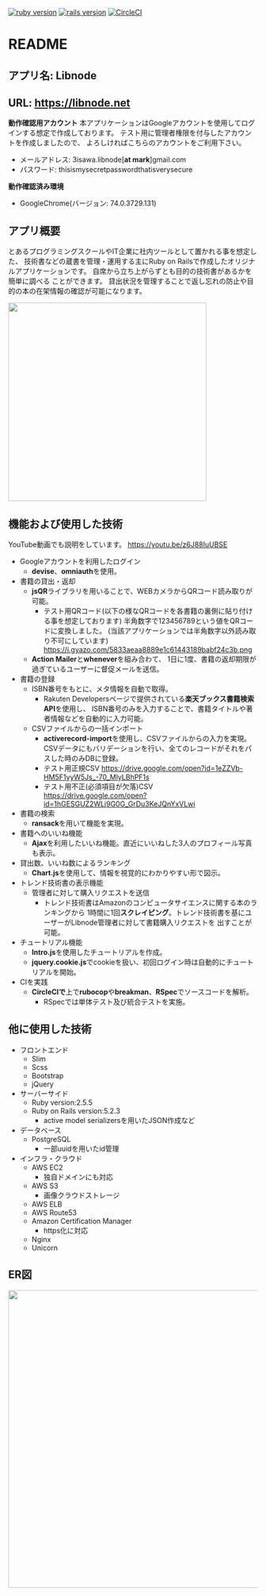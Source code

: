 [![ruby version](https://img.shields.io/badge/Ruby-v2.5.5-green.svg)](https://www.ruby-lang.org/ja/)
[![rails version](https://img.shields.io/badge/Rails-v5.2.3-brightgreen.svg)](http://rubyonrails.org/)
[![CircleCI](https://circleci.com/gh/3isawa/Libnode.svg?style=svg)](https://circleci.com/gh/3isawa/Libnode)
# README

## アプリ名: Libnode
## URL: https://libnode.net
**動作確認用アカウント**
本アプリケーションはGoogleアカウントを使用してログインする想定で作成しております。
テスト用に管理者権限を付与したアカウントを作成しましたので、
よろしければこちらのアカウントをご利用下さい。
- メールアドレス: 3isawa.libnode[**at mark**]gmail.com
- パスワード: thisismysecretpasswordthatisverysecure

**動作確認済み環境**
- GoogleChrome(バージョン: 74.0.3729.131)

## アプリ概要
とあるプログラミングスクールやIT企業に社内ツールとして置かれる事を想定した、
技術書などの蔵書を管理・運用する主にRuby on Railsで作成したオリジナルアプリケーションです。
自席から立ち上がらずとも目的の技術書があるかを簡単に調べる  ことができます。
貸出状況を管理することで返し忘れの防止や目的の本の在架情報の確認が可能になります。

<img src="https://i.gyazo.com/df003ac546e356cc340c7c9f1e1353b5.png" width="400px">

## 機能および使用した技術
YouTube動画でも説明をしています。
https://youtu.be/z6J88IuUBSE

- Googleアカウントを利用したログイン
  - **devise**、**omniauth**を使用。
- 書籍の貸出・返却
  - **jsQR**ライブラリを用いることで、WEBカメラからQRコード読み取りが可能。
    - テスト用QRコード(以下の様なQRコードを各書籍の裏側に貼り付ける事を想定しております)
    半角数字で123456789という値をQRコードに変換しました。
    (当該アプリケーションでは半角数字以外読み取り不可にしています)
    https://i.gyazo.com/5833aeaa8889e1c61443189babf24c3b.png
  - **Action Mailer**と**whenever**を組み合わて、
    1日に1度、書籍の返却期限が過ぎているユーザーに督促メールを送信。
- 書籍の登録
  - ISBN番号をもとに、メタ情報を自動で取得。
    - Rakuten Developersページで提供されている**楽天ブックス書籍検索API**を使用し、
    ISBN番号のみを入力することで、書籍タイトルや著者情報などを自動的に入力可能。
  - CSVファイルからの一括インポート
    - **activerecord-import**を使用し、CSVファイルからの入力を実現。
    CSVデータにもバリデーションを行い、全てのレコードがそれをパスした時のみDBに登録。
    - テスト用正規CSV https://drive.google.com/open?id=1eZZVb-HM5F1yyW5Js_-70_MlyLBhPF1s
    - テスト用不正(必須項目が欠落)CSV https://drive.google.com/open?id=1hGESGUZ2WLj9G0G_GrDu3KeJQnYxVLwi
- 書籍の検索
  - **ransack**を用いて機能を実現。
- 書籍へのいいね機能
  - **Ajax**を利用したいいね機能。直近にいいねした3人のプロフィール写真も表示。
- 貸出数、いいね数によるランキング
  - **Chart.js**を使用して、情報を視覚的にわかりやすい形で図示。
- トレンド技術書の表示機能
  - 管理者に対して購入リクエストを送信
    - トレンド技術書はAmazonのコンピュータサイエンスに関する本のランキングから
    1時間に1回**スクレイピング**。トレンド技術書を基にユーザーがLibnode管理者に対して書籍購入リクエストを  出すことが可能。
- チュートリアル機能
  - **Intro.js**を使用したチュートリアルを作成。
  - **jquery.cookie.js**でcookieを扱い、初回ログイン時は自動的にチュートリアルを開始。
- CIを実践
  - **CircleCIで**上で**rubocop**や**breakman**、**RSpec**でソースコードを解析。
    - RSpecでは単体テスト及び統合テストを実施。

## 他に使用した技術
- フロントエンド
  - Slim
  - Scss
  - Bootstrap
  - jQuery
- サーバーサイド
  - Ruby version:2.5.5
  - Ruby on Rails version:5.2.3
    - active model serializersを用いたJSON作成など
- データベース
  - PostgreSQL
    - 一部uuidを用いたid管理
- インフラ・クラウド
  - AWS EC2
     - 独自ドメインにも対応
  - AWS S3
    - 画像クラウドストレージ
  - AWS ELB
  - AWS Route53
  - Amazon Certification Manager
    - https化に対応
  - Nginx
  - Unicorn

## ER図
<img src="https://i.gyazo.com/e0b00b60938b7fef6c0b63d2bbf55bb2.png" width="600px">
